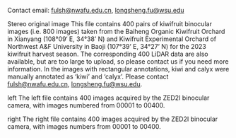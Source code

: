 Contact email: fulsh@nwafu.edu.cn, longsheng.fu@wsu.edu

Stereo original image
This file contains 400 pairs of kiwifruit binocular images (i.e. 800 images) taken from the Baiheng Organic Kiwifruit Orchard in Xianyang (108°09‘ E, 34°38’ N) and Kiwifruit Experimental Orchard of Northwest A&F University in Baoji (107°39’ E, 34°27’ N) for the 2023 kiwifruit harvest season. The corresponding 400 LiDAR data are also available, but are too large to upload, so please contact us if you need more information. In the images with rectangular annotations, kiwi and calyx were manually annotated as ‘kiwi’ and ‘calyx’. Please contact fulsh@nwafu.edu.cn, longsheng.fu@wsu.edu.

left
The left file contains 400 images acquired by the ZED2I binocular camera, with images numbered from 00001 to 00400.

right
The right file contains 400 images acquired by the ZED2I binocular camera, with images numbers from 00001 to 00400.

